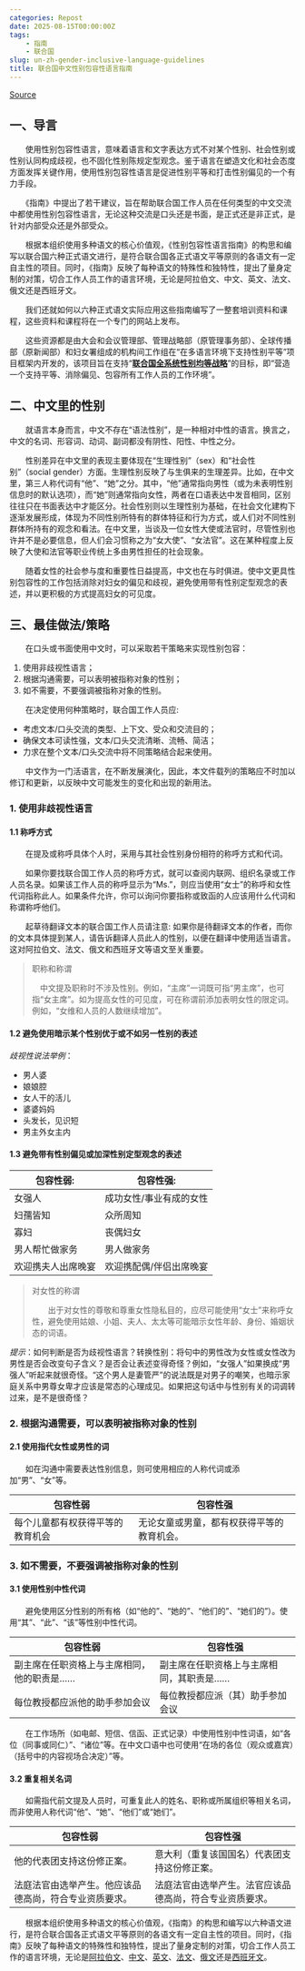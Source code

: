 ```yaml
---
categories: Repost
date: 2025-08-15T00:00:00Z
tags:
    - 指南
    - 联合国
slug: un-zh-gender-inclusive-language-guidelines
title: 联合国中文性别包容性语言指南
---
```


[Source](https://www.un.org/zh/gender-inclusive-language/guidelines.shtml)

## 一、导言

　　使用性别包容性语言，意味着语言和文字表达方式不对某个性别、社会性别或性别认同构成歧视，也不固化性别陈规定型观念。鉴于语言在塑造文化和社会态度方面发挥关键作用，使用性别包容性语言是促进性别平等和打击性别偏见的一个有力手段。

　　《指南》中提出了若干建议，旨在帮助联合国工作人员在任何类型的中文交流中都使用性别包容性语言，无论这种交流是口头还是书面，是正式还是非正式，是针对内部受众还是外部受众。

　　根据本组织使用多种语文的核心价值观，《性别包容性语言指南》的构思和编写以联合国六种正式语文进行，是符合联合国各正式语文平等原则的各语文有一定自主性的项目。同时，《指南》反映了每种语文的特殊性和独特性，提出了量身定制的对策，切合工作人员工作的语言环境，无论是阿拉伯文、中文、英文、法文、俄文还是西班牙文。

　　我们还就如何以六种正式语文实际应用这些指南编写了一整套培训资料和课程，这些资料和课程将在一个专门的网站上发布。

　　这些资源都是由大会和会议管理部、管理战略部（原管理事务部）、全球传播部（原新闻部）和妇女署组成的机构间工作组在“在多语言环境下支持性别平等”项目框架内开发的，该项目旨在支持“[**联合国全系统性别均等战略**](https://www.un.org/gender/sites/www.un.org.gender/files/system-wide_gender_parity_strategy_c.pdf)”的目标，即“营造一个支持平等、消除偏见、包容所有工作人员的工作环境”。

## 二、中文里的性别

　　就语言本身而言，中文不存在“语法性别”，是一种相对中性的语言。换言之，中文的名词、形容词、动词、副词都没有阴性、阳性、中性之分。

　　性别差异在中文里的表现主要体现在“生理性别”（sex）和“社会性别”（social gender）方面。生理性别反映了与生俱来的生理差异。比如，在中文里，第三人称代词有“他”、“她”之分。其中，“他”通常指向男性（或为未表明性别信息时的默认选项），而“她”则通常指向女性，两者在口语表达中发音相同，区别往往只在书面表达中才能区分。社会性别则以生理性别为基础，在社会文化建构下逐渐发展形成，体现为不同性别所特有的群体特征和行为方式，或人们对不同性别群体所持有的观念和看法。在中文里，当谈及一位女性大使或法官时，尽管性别也许并不是必要信息，但人们会习惯称之为“女大使”、“女法官”。这在某种程度上反映了大使和法官等职业传统上多由男性担任的社会现象。

　　随着女性的社会参与度和重要性日益提高，中文也在与时俱进。使中文更具性别包容性的工作包括消除对妇女的偏见和歧视，避免使用带有性别定型观念的表述，并以更积极的方式提高妇女的可见度。

## 三、最佳做法/策略

　　在口头或书面使用中文时，可以采取若干策略来实现性别包容：

1.  使用非歧视性语言；
2.  根据沟通需要，可以表明被指称对象的性别；
3.  如不需要，不要强调被指称对象的性别。

　　在决定使用何种策略时，联合国工作人员应:

- 考虑文本/口头交流的类型、上下文、受众和交流目的；
- 确保文本可读性强，文本/口头交流清晰、流畅、简洁；
- 力求在整个文本/口头交流中将不同策略结合起来使用。

　　中文作为一门活语言，在不断发展演化，因此，本文件载列的策略应不时加以修订和更新，以反映中文可能发生的变化和出现的新用法。

### 1. 使用非歧视性语言

#### 1.1 称呼方式

　　在提及或称呼具体个人时，采用与其社会性别身份相符的称呼方式和代词。

　　如果你要找联合国工作人员的称呼方式，就可以查阅内联网、组织名录或工作人员名录。如果该工作人员的称呼显示为“Ms.”，则应当使用“女士”的称呼和女性代词指称此人。如果条件允许，你可以询问你要指称或致函的人应该用什么代词和称谓称呼他们。

　　起草待翻译文本的联合国工作人员请注意: 如果你是待翻译文本的作者，而你的文本具体提到某人，请告诉翻译人员此人的性别，以便在翻译中使用适当语言。这对阿拉伯文、法文、俄文和西班牙文等语文至关重要。

> 职称和称谓
>
> 　中文提及职称时不涉及性别。例如，“主席”一词既可指“男主席”，也可指“女主席”。如为提高女性的可见度，可在称谓前添加表明女性的限定词。例如，“女维和人员的人数继续增加”。

#### 1.2 避免使用暗示某个性别优于或不如另一性别的表述

_歧视性说法举例_：

- 男人婆
- 娘娘腔
- 女人干的活儿
- 婆婆妈妈
- 头发长，见识短
- 男主外女主内

#### 1.3 避免带有性别偏见或加深性别定型观念的表述

| 包容性弱:          | 包容性强:               |
| ------------------ | ----------------------- |
| 女强人             | 成功女性/事业有成的女性 |
| 妇孺皆知           | 众所周知                |
| 寡妇               | 丧偶妇女                |
| 男人帮忙做家务     | 男人做家务              |
| 欢迎携夫人出席晚宴 | 欢迎携配偶/伴侣出席晚宴 |

> 对女性的称谓
>
> 　　出于对女性的尊敬和尊重女性隐私目的，应尽可能使用“女士”来称呼女性，避免使用姑娘、小姐、夫人、太太等可能暗示女性年龄、身份、婚姻状态的词语。

_提示_：如何判断是否为歧视性语言？转换性别：将句中的男性改为女性或女性改为男性是否会改变句子含义？是否会让表述变得奇怪？例如，“女强人”如果换成“男强人”听起来就很奇怪。“这个男人是妻管严”的说法既是对男子的嘲笑，也暗示家庭关系中男尊女卑才应该是常态的心理成见。如果把这句话中与性别有关的词调转过来，是不是很奇怪？

### 2. 根据沟通需要，可以表明被指称对象的性别

#### 2.1 使用指代女性或男性的词

　　如在沟通中需要表达性别信息，则可使用相应的人称代词或添加“男”、“女”等。

| 包容性弱                         | 包容性强                                   |
| -------------------------------- | ------------------------------------------ |
| 每个儿童都有权获得平等的教育机会 | 无论女童或男童，都有权获得平等的教育机会。 |

### 3. 如不需要，不要强调被指称对象的性别

#### 3.1 使用性别中性代词

　　避免使用区分性别的所有格（如“他的”、“她的”、“他们的”、“她们的”）。使用“其”、“此”、“该”等性别中性代词。

| 包容性弱                                   | 包容性强                                 |
| ------------------------------------------ | ---------------------------------------- |
| 副主席在任职资格上与主席相同，他的职责是…… | 副主席在任职资格上与主席相同，其职责是…… |
| 每位教授都应派他的助手参加会议             | 每位教授都应派（其）助手参加会议         |

　　在工作场所（如电邮、短信、信函、正式记录）中使用性别中性词语，如“各位（同事或同仁）”、“诸位”等。在中文口语中也可使用“在场的各位（观众或嘉宾）（括号中的内容视场合决定）”等。

#### 3.2 重复相关名词

　　如需指代前文提及人员时，可重复此人的姓名、职称或所属组织等相关名词，而非使用人称代词“他”、“她”、“他们”或“她们”。

| 包容性弱                                               | 包容性强                                                 |
| ------------------------------------------------------ | -------------------------------------------------------- |
| 他的代表团支持这份修正案。                             | 意大利（重复该国国名）代表团支持这份修正案。             |
| 法庭法官由选举产生。他应该品德高尚，符合专业资质要求。 | 法庭法官由选举产生。法官应该品德高尚，符合专业资质要求。 |

　　根据本组织使用多种语文的核心价值观，《指南》的构思和编写以六种语文进行，是符合联合国各正式语文平等原则的各语文有一定自主性的项目。同时，《指南》反映了每种语文的特殊性和独特性，提出了量身定制的对策，切合工作人员工作的语言环境，无论是[阿拉伯文](http://www.un.org/ar/gender-inclusive-communication)、[中文](http://www.un.org/zh/gender-inclusive-communication)、[英文](http://www.un.org/en/gender-inclusive-communication)、[法文](http://www.un.org/fr/gender-inclusive-communication)、[俄文](http://www.un.org/ru/gender-inclusive-communication)还是[西班牙文](http://www.un.org/es/gender-inclusive-communication)。
